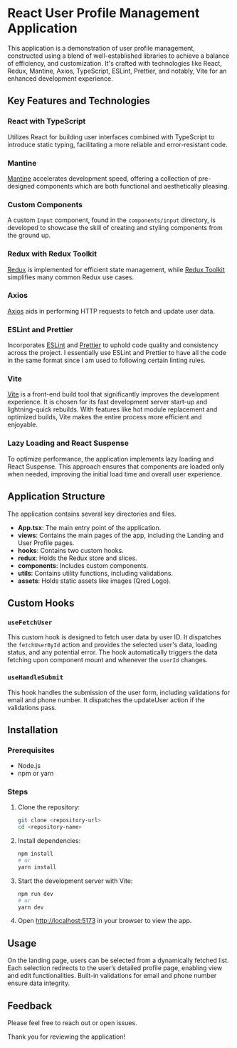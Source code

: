 # React User Profile Management Application

This application is a demonstration of user profile management, constructed using a blend of well-established libraries to achieve a balance of efficiency, and customization. It's crafted with technologies like React, Redux, Mantine, Axios, TypeScript, ESLint, Prettier, and notably, Vite for an enhanced development experience.

## Key Features and Technologies

### React with TypeScript
Utilizes React for building user interfaces combined with TypeScript to introduce static typing, facilitating a more reliable and error-resistant code.

### Mantine
[Mantine](https://mantine.dev/) accelerates development speed, offering a collection of pre-designed components which are both functional and aesthetically pleasing.

### Custom Components
A custom `Input` component, found in the `components/input` directory, is developed to showcase the skill of creating and styling components from the ground up.

### Redux with Redux Toolkit
[Redux](https://redux.js.org/) is implemented for efficient state management, while [Redux Toolkit](https://redux-toolkit.js.org/) simplifies many common Redux use cases.

### Axios
[Axios](https://axios-http.com/) aids in performing HTTP requests to fetch and update user data.

### ESLint and Prettier
Incorporates [ESLint](https://eslint.org/) and [Prettier](https://prettier.io/) to uphold code quality and consistency across the project.
I essentially use ESLint and Prettier to have all the code in the same format since I am used to following certain linting rules.

### Vite
[Vite](https://vitejs.dev/) is a front-end build tool that significantly improves the development experience. It is chosen for its fast development server start-up and lightning-quick rebuilds. With features like hot module replacement and optimized builds, Vite makes the entire process more efficient and enjoyable.

### Lazy Loading and React Suspense
To optimize performance, the application implements lazy loading and React Suspense. This approach ensures that components are loaded only when needed, improving the initial load time and overall user experience.

## Application Structure
The application contains several key directories and files.
- **App.tsx**: The main entry point of the application.
- **views**: Contains the main pages of the app, including the Landing and User Profile pages.
- **hooks**: Contains two custom hooks.
- **redux**: Holds the Redux store and slices.
- **components**: Includes custom components.
- **utils**: Contains utility functions, including validations.
- **assets**: Holds static assets like images (Qred Logo).

## Custom Hooks

### `useFetchUser`

This custom hook is designed to fetch user data by user ID. It dispatches the `fetchUserById` action and provides the selected user's data, loading status, and any potential error. The hook automatically triggers the data fetching upon component mount and whenever the `userId` changes.

### `useHandleSubmit`

This hook handles the submission of the user form, including validations for email and phone number. It dispatches the updateUser action if the validations pass.

## Installation

### Prerequisites

- Node.js
- npm or yarn

### Steps

1. Clone the repository:
    ```sh
    git clone <repository-url>
    cd <repository-name>
    ```

2. Install dependencies:
    ```sh
    npm install
    # or
    yarn install
    ```

3. Start the development server with Vite:
    ```sh
    npm run dev
    # or
    yarn dev
    ```

4. Open [http://localhost:5173](http://localhost:5173) in your browser to view the app.

## Usage

On the landing page, users can be selected from a dynamically fetched list. Each selection redirects to the user’s detailed profile page, enabling view and edit functionalities. Built-in validations for email and phone number ensure data integrity.

## Feedback

Please feel free to reach out or open issues.

Thank you for reviewing the application!